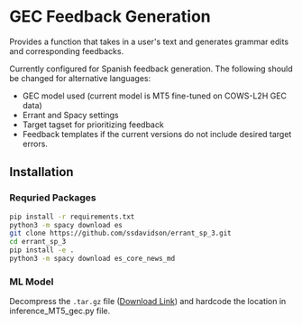 # GEC Feedback Generation

Provides a function that takes in a user's text and generates grammar edits and corresponding feedbacks.

Currently configured for Spanish feedback generation. The following should be changed for alternative languages:

* GEC model used (current model is MT5 fine-tuned on COWS-L2H GEC data)
* Errant and Spacy settings
* Target tagset for prioritizing feedback
* Feedback templates if the current versions do not include desired target errors.

## Installation

### Requried Packages

<!-- Recommend Python version: 3.7 -->

```bash
pip install -r requirements.txt
python3 -m spacy download es
git clone https://github.com/ssdavidson/errant_sp_3.git
cd errant_sp_3
pip install -e .
python3 -m spacy download es_core_news_md
```

### ML Model

Decompress the `.tar.gz` file ([Download Link](https://drive.google.com/file/d/1iwq8u2lhdrD4owkMDSKKg73JjFveMk95/view?usp=drive_link)) and hardcode the location in inference_MT5_gec.py file.
